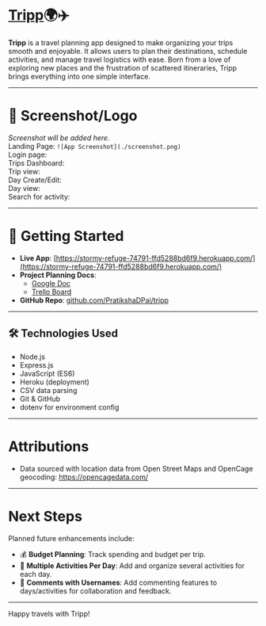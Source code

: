 # [Tripp](https://stormy-refuge-74791-ffd5288bd6f9.herokuapp.com/)🌍✈️

**Tripp** is a travel planning app designed to make organizing your trips smooth and enjoyable. It allows users to plan their destinations, schedule activities, and manage travel logistics with ease. Born from a love of exploring new places and the frustration of scattered itineraries, Tripp brings everything into one simple interface.

---

# 📸 Screenshot/Logo

*Screenshot will be added here.*  
Landing Page: `![App Screenshot](./screenshot.png)`<br>
Login page:<br>
Trips Dashboard:<br>
Trip view:<br>
Day Create/Edit:<br>
Day view:<br>
Search for activity:<br>

---

# 🚀 Getting Started

- **Live App**: [https://stormy-refuge-74791-ffd5288bd6f9.herokuapp.com/](https://stormy-refuge-74791-ffd5288bd6f9.herokuapp.com/)
- **Project Planning Docs**:
  - [Google Doc](https://docs.google.com/document/d/1lF1adFigJXUOBeVRRFpYBeKldeVsEEYdNfLJBSYMA5U/edit?usp=sharing)
  - [Trello Board](https://trello.com/invite/b/67d1c74cf0d73344af8353a3/ATTI9511d264a77db20959dba41b4d6b7052B7F11711/tripp-project-proposal)
- **GitHub Repo**: [github.com/PratikshaDPai/tripp](https://github.com/PratikshaDPai/tripp)

---

## 🛠 Technologies Used

- Node.js
- Express.js
- JavaScript (ES6)
- Heroku (deployment)
- CSV data parsing
- Git & GitHub
- dotenv for environment config

---

#  Attributions

- Data sourced with location data from Open Street Maps and OpenCage geocoding: https://opencagedata.com/

---

#  Next Steps

Planned future enhancements include:

- 💰 **Budget Planning**: Track spending and budget per trip.
- 📅 **Multiple Activities Per Day**: Add and organize several activities for each day.
- 💬 **Comments with Usernames**: Add commenting features to days/activities for collaboration and feedback.

---

Happy travels with Tripp! 
